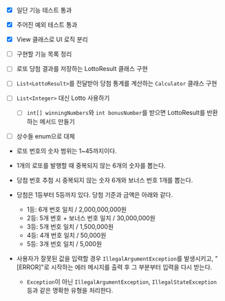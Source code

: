 - [x] 일단 기능 테스트 통과
- [x] 주어진 예외 테스트 통과

- [x] View 클래스로 UI 로직 분리
- [ ] 구현할 기능 목록 정리

- [ ] 로또 당첨 결과를 저장하는 LottoResult 클래스 구현
- [ ] `List<LottoResult>`를 전달받아 당첨 통계를 계산하는 `Calculator` 클래스 구현
- [ ] `List<Integer>` 대신 Lotto 사용하기
    - [ ] `int[] winningNumbers`와 `int bonusNumber`를 받으면 LottoResult를 반환하는 메서드 만들기

- [ ] 상수들 enum으로 대체

- 로또 번호의 숫자 범위는 1~45까지이다.
- 1개의 로또를 발행할 때 중복되지 않는 6개의 숫자를 뽑는다.
- 당첨 번호 추첨 시 중복되지 않는 숫자 6개와 보너스 번호 1개를 뽑는다.
- 당첨은 1등부터 5등까지 있다. 당첨 기준과 금액은 아래와 같다.
    - 1등: 6개 번호 일치 / 2,000,000,000원
    - 2등: 5개 번호 + 보너스 번호 일치 / 30,000,000원
    - 3등: 5개 번호 일치 / 1,500,000원
    - 4등: 4개 번호 일치 / 50,000원
    - 5등: 3개 번호 일치 / 5,000원

- 사용자가 잘못된 값을 입력할 경우 `IllegalArgumentException`를 발생시키고, "[ERROR]"로 시작하는 에러 메시지를 출력 후 그 부분부터 입력을 다시 받는다.
    - `Exception`이 아닌 `IllegalArgumentException`, `IllegalStateException` 등과 같은 명확한 유형을 처리한다.
